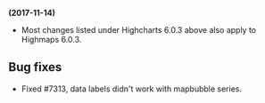 **(2017-11-14)**
        
- Most changes listed under Highcharts 6.0.3 above also apply to Highmaps 6.0.3.

## Bug fixes 
- Fixed #7313, data labels didn't work with mapbubble series.